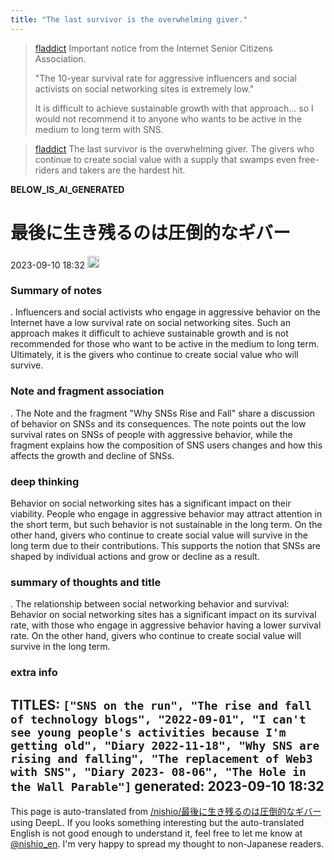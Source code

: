```yaml
---
title: "The last survivor is the overwhelming giver."
---
```


> [fladdict](https://twitter.com/fladdict/status/1699202176428699854) Important notice from the Internet Senior Citizens Association.
>
>  "The 10-year survival rate for aggressive influencers and social activists on social networking sites is extremely low."
>
>  It is difficult to achieve sustainable growth with that approach... so I would not recommend it to anyone who wants to be active in the medium to long term with SNS.

> [fladdict](https://twitter.com/fladdict/status/1699202896867610731) The last survivor is the overwhelming giver. The givers who continue to create social value with a supply that swamps even free-riders and takers are the hardest hit.

__BELOW_IS_AI_GENERATED__
# 最後に生き残るのは圧倒的なギバー
 2023-09-10 18:32 <img src='https://scrapbox.io/api/pages/nishio-en/omni/icon' alt='omni.icon' height="19.5"/>
### Summary of notes
.
Influencers and social activists who engage in aggressive behavior on the Internet have a low survival rate on social networking sites. Such an approach makes it difficult to achieve sustainable growth and is not recommended for those who want to be active in the medium to long term. Ultimately, it is the givers who continue to create social value who will survive.

### Note and fragment association
.
The Note and the fragment "Why SNSs Rise and Fall" share a discussion of behavior on SNSs and its consequences. The note points out the low survival rates on SNSs of people with aggressive behavior, while the fragment explains how the composition of SNS users changes and how this affects the growth and decline of SNSs.

### deep thinking
Behavior on social networking sites has a significant impact on their viability. People who engage in aggressive behavior may attract attention in the short term, but such behavior is not sustainable in the long term. On the other hand, givers who continue to create social value will survive in the long term due to their contributions. This supports the notion that SNSs are shaped by individual actions and grow or decline as a result.

### summary of thoughts and title
.
The relationship between social networking behavior and survival: Behavior on social networking sites has a significant impact on its survival rate, with those who engage in aggressive behavior having a lower survival rate. On the other hand, givers who continue to create social value will survive in the long term.

### extra info
TITLES: `["SNS on the run", "The rise and fall of technology blogs", "2022-09-01", "I can't see young people's activities because I'm getting old", "Diary 2022-11-18", "Why SNS are rising and falling", "The replacement of Web3 with SNS", "Diary 2023- 08-06", "The Hole in the Wall Parable"]`
generated: 2023-09-10 18:32
---
This page is auto-translated from [/nishio/最後に生き残るのは圧倒的なギバー](https://scrapbox.io/nishio/最後に生き残るのは圧倒的なギバー) using DeepL. If you looks something interesting but the auto-translated English is not good enough to understand it, feel free to let me know at [@nishio_en](https://twitter.com/nishio_en). I'm very happy to spread my thought to non-Japanese readers.